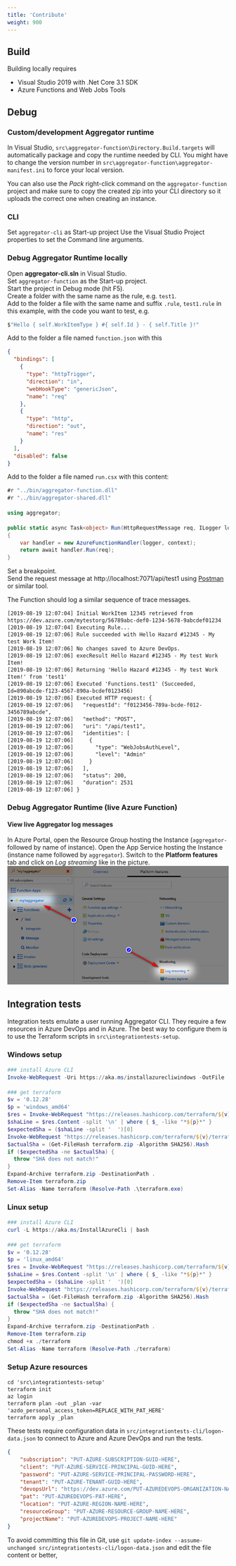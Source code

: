 ```yaml
---
title: 'Contribute'
weight: 900
---
```


## Build

Building locally requires
- Visual Studio 2019 with .Net Core 3.1 SDK
- Azure Functions and Web Jobs Tools



## Debug


### Custom/development Aggregator runtime

In Visual Studio, `src\aggregator-function\Directory.Build.targets` will automatically package and copy the runtime needed by CLI.
You might have to change the version number in `src\aggregator-function\aggregator-manifest.ini` to force your local version.

You can also use the *Pack* right-click command on the `aggregator-function` project and make sure to copy the created zip into your CLI directory so it uploads the correct one when creating an instance.


### CLI

Set `aggregator-cli` as Start-up project
Use the Visual Studio Project properties to set the Command line arguments.


### Debug Aggregator Runtime locally

Open **aggregator-cli.sln** in Visual Studio.  
Set `aggregator-function` as the Start-up project.  
Start the project in Debug mode (hit F5).  
Create a folder with the same name as the rule, e.g. `test1`.  
Add to the folder a file with the same name and suffix `.rule`, `test1.rule` in this example, with the code you want to test, e.g.

```csharp
$"Hello { self.WorkItemType } #{ self.Id } - { self.Title }!"
```

Add to the folder a file named `function.json` with this
```json
{
  "bindings": [
    {
      "type": "httpTrigger",
      "direction": "in",
      "webHookType": "genericJson",
      "name": "req"
    },
    {
      "type": "http",
      "direction": "out",
      "name": "res"
    }
  ],
  "disabled": false
}
```

Add to the folder a file named `run.csx` with this content:
```csharp
#r "../bin/aggregator-function.dll"
#r "../bin/aggregator-shared.dll"

using aggregator;

public static async Task<object> Run(HttpRequestMessage req, ILogger logger, ExecutionContext context)
{
    var handler = new AzureFunctionHandler(logger, context);
    return await handler.Run(req);
}
```

Set a breakpoint.  
Send the request message at http://localhost:7071/api/test1 using [Postman](https://www.getpostman.com) or similar tool.

The Function should log a similar sequence of trace messages.

```log
[2019-08-19 12:07:04] Initial WorkItem 12345 retrieved from https://dev.azure.com/mytestorg/56789abc-def0-1234-5678-9abcdef01234
[2019-08-19 12:07:04] Executing Rule...
[2019-08-19 12:07:06] Rule succeeded with Hello Hazard #12345 - My test Work Item!
[2019-08-19 12:07:06] No changes saved to Azure DevOps.
[2019-08-19 12:07:06] execResult Hello Hazard #12345 - My test Work Item!
[2019-08-19 12:07:06] Returning 'Hello Hazard #12345 - My test Work Item!' from 'test1'
[2019-08-19 12:07:06] Executed 'Functions.test1' (Succeeded, Id=890abcde-f123-4567-890a-bcdef0123456)
[2019-08-19 12:07:06] Executed HTTP request: {
[2019-08-19 12:07:06]   "requestId": "f0123456-789a-bcde-f012-3456789abcde",
[2019-08-19 12:07:06]   "method": "POST",
[2019-08-19 12:07:06]   "uri": "/api/test1",
[2019-08-19 12:07:06]   "identities": [
[2019-08-19 12:07:06]     {
[2019-08-19 12:07:06]       "type": "WebJobsAuthLevel",
[2019-08-19 12:07:06]       "level": "Admin"
[2019-08-19 12:07:06]     }
[2019-08-19 12:07:06]   ],
[2019-08-19 12:07:06]   "status": 200,
[2019-08-19 12:07:06]   "duration": 2531
[2019-08-19 12:07:06] }
```

### Debug Aggregator Runtime (live Azure Function)


#### View live Aggregator log messages

In Azure Portal, open the Resource Group hosting the Instance (`aggregator-` followed by name of instance).
Open the App Service hosting the Instance (instance name followed by `aggregator`).
Switch to the **Platform features** tab and click on _Log streaming_ like in the picture.
![Log streaming](log-streaming-from-azure-portal.png)




## Integration tests

Integration tests emulate a user running Aggregator CLI.
They require a few resources in Azure DevOps and in Azure. The best way to configure them is to use the Terraform scripts in `src\integrationtests-setup`.

### Windows setup

```Powershell
### install Azure CLI
Invoke-WebRequest -Uri https://aka.ms/installazurecliwindows -OutFile .\AzureCLI.msi; Start-Process msiexec.exe -Wait -ArgumentList '/I AzureCLI.msi /quiet'; rm .\AzureCLI.msi

### get terraform
$v = '0.12.28'
$p = 'windows_amd64'
$res = Invoke-WebRequest "https://releases.hashicorp.com/terraform/${v}/terraform_${v}_SHA256SUMS"
$shaLine = $res.Content -split '\n' | where { $_ -like "*${p}*" }
$expectedSha = ($shaLine -split '  ')[0]
Invoke-WebRequest "https://releases.hashicorp.com/terraform/${v}/terraform_${v}_${p}.zip" -o terraform.zip
$actualSha = (Get-FileHash terraform.zip -Algorithm SHA256).Hash
if ($expectedSha -ne $actualSha) {
  throw "SHA does not match!"
}
Expand-Archive terraform.zip -DestinationPath .
Remove-Item terraform.zip
Set-Alias -Name terraform (Resolve-Path .\terraform.exe)
```

### Linux setup

```Powershell
### install Azure CLI
curl -L https://aka.ms/InstallAzureCli | bash

### get terraform
$v = '0.12.28'
$p = 'linux_amd64'
$res = Invoke-WebRequest "https://releases.hashicorp.com/terraform/${v}/terraform_${v}_SHA256SUMS"
$shaLine = $res.Content -split '\n' | where { $_ -like "*${p}*" }
$expectedSha = ($shaLine -split '  ')[0]
Invoke-WebRequest "https://releases.hashicorp.com/terraform/${v}/terraform_${v}_${p}.zip" -o terraform.zip
$actualSha = (Get-FileHash terraform.zip -Algorithm SHA256).Hash
if ($expectedSha -ne $actualSha) {
  throw "SHA does not match!"
}
Expand-Archive terraform.zip -DestinationPath .
Remove-Item terraform.zip
chmod +x ./terraform
Set-Alias -Name terraform (Resolve-Path ./terraform)
```

### Setup Azure resources

```shell
cd 'src\integrationtests-setup'
terraform init
az login
terraform plan -out _plan -var 'azdo_personal_access_token=REPLACE_WITH_PAT_HERE'
terraform apply _plan
```

These tests require configuration data in `src/integrationtests-cli/logon-data.json` to connect to Azure and Azure DevOps and run the tests.
```json
{
	"subscription": "PUT-AZURE-SUBSCRIPTION-GUID-HERE",
	"client": "PUT-AZURE-SERVICE-PRINCIPAL-GUID-HERE",
	"password": "PUT-AZURE-SERVICE-PRINCIPAL-PASSWORD-HERE",
	"tenant": "PUT-AZURE-TENANT-GUID-HERE",
	"devopsUrl": "https://dev.azure.com/PUT-AZUREDEVOPS-ORGANIZATION-NAME-HERE",
	"pat": "PUT-AZUREDEVOPS-PAT-HERE",
	"location": "PUT-AZURE-REGION-NAME-HERE",
	"resourceGroup": "PUT-AZURE-RESOURCE-GROUP-NAME-HERE",
	"projectName": "PUT-AZUREDEVOPS-PROJECT-NAME-HERE"
}
```

To avoid committing this file in Git, use `git update-index --assume-unchanged src/integrationtests-cli/logon-data.json` and edit the file content or better,
